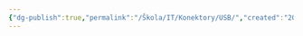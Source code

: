 ```yaml
---
{"dg-publish":true,"permalink":"/Škola/IT/Konektory/USB/","created":"2024-03-12T13:29:40.574+01:00","updated":"2024-03-13T18:13:03.932+01:00"}
---
```


